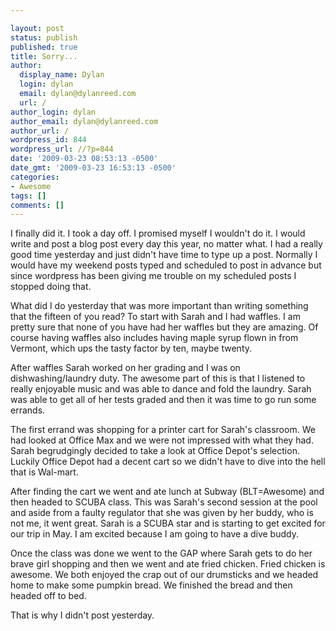 ```yaml
---

layout: post
status: publish
published: true
title: Sorry...
author:
  display_name: Dylan
  login: dylan
  email: dylan@dylanreed.com
  url: /
author_login: dylan
author_email: dylan@dylanreed.com
author_url: /
wordpress_id: 844
wordpress_url: //?p=844
date: '2009-03-23 08:53:13 -0500'
date_gmt: '2009-03-23 16:53:13 -0500'
categories:
- Awesome
tags: []
comments: []
---
```


I finally did it. I took a day off. I promised myself I wouldn't do it. I would write and post a blog post every day this year, no matter what. I had a really good time yesterday and just didn't have time to type up a post. Normally I would have my weekend posts typed and scheduled to post in advance but since wordpress has been giving me trouble on my scheduled posts I stopped doing that.

What did I do yesterday that was more important than writing something that the fifteen of you read? To start with Sarah and I had waffles. I am pretty sure that none of you have had her waffles but they are amazing. Of course having waffles also includes having maple syrup flown in from Vermont, which ups the tasty factor by ten, maybe twenty.

After waffles Sarah worked on her grading and I was on dishwashing/laundry duty. The awesome part of this is that I listened to really enjoyable music and was able to dance and fold the laundry. Sarah was able to get all of her tests graded and then it was time to go run some errands.

The first errand was shopping for a printer cart for Sarah's classroom. We had looked at Office Max and we were not impressed with what they had. Sarah begrudgingly decided to take a look at Office Depot's selection. Luckily Office Depot had a decent cart so we didn't have to dive into the hell that is Wal-mart.

After finding the cart we went and ate lunch at Subway (BLT=Awesome) and then headed to SCUBA class. This was Sarah's second session at the pool and aside from a faulty regulator that she was given by her buddy, who is not me, it went great. Sarah is a SCUBA star and is starting to get excited for our trip in May. I am excited because I am going to have a dive buddy.

Once the class was done we went to the GAP where Sarah gets to do her brave girl shopping and then we went and ate fried chicken. Fried chicken is awesome. We both enjoyed the crap out of our drumsticks and we headed home to make some pumpkin bread. We finished the bread and then headed off to bed.

That is why I didn't post yesterday.
